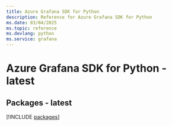 ```yaml
---
title: Azure Grafana SDK for Python
description: Reference for Azure Grafana SDK for Python
ms.date: 03/04/2025
ms.topic: reference
ms.devlang: python
ms.service: grafana
---
```

# Azure Grafana SDK for Python - latest
## Packages - latest
[!INCLUDE [packages](grafana-index.md)]